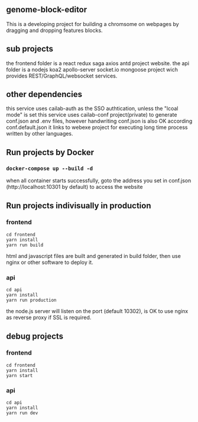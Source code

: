 ## genome-block-editor

This is a developing project for building a chromsome on webpages by dragging and dropping features blocks.

## sub projects

the frontend folder is a react redux saga axios antd project website.
the api folder is a nodejs koa2 apollo-server socket.io mongoose project wich provides REST/GraphQL/websocket services.

## other dependencies

this service uses cailab-auth as the SSO authtication, unless the "lcoal mode" is set
this service uses cailab-conf project(private) to generate conf.json and .env files, however handwriting conf.json is also OK according conf.default.json
it links to webexe project for executing long time process written by other languages.

## Run projects by Docker

### `docker-compose up --build -d`

when all container starts successfully, goto the address you set in conf.json (http://localhost:10301 by default) to access the website

## Run projects indivisually in production

### frontend
```
cd frontend
yarn install
yarn run build
```
html and javascript files are built and generated in build folder, then use nginx or other software to deploy it.

### api
```
cd api
yarn install
yarn run production
```

the node.js server will listen on the port (default 10302), is OK to use nginx as reverse proxy if SSL is required.

## debug projects

### frontend
```
cd frontend
yarn install
yarn start
```

### api
```
cd api
yarn install
yarn run dev
```
